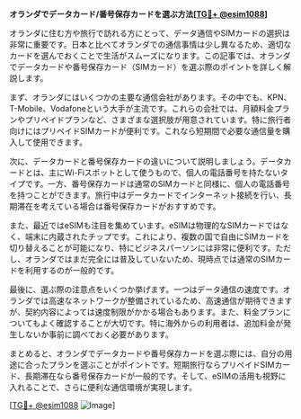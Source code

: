 **オランダでデータカード/番号保存カードを選ぶ方法[[TG💪+ @esim1088](https://t.me/s/esim1088)]**

オランダに住む方や旅行で訪れる方にとって、データ通信やSIMカードの選択は非常に重要です。日本と比べてオランダでの通信事情は少し異なるため、適切なカードを選んでおくことで生活がスムーズになります。この記事では、オランダでデータカードや番号保存カード（SIMカード）を選ぶ際のポイントを詳しく解説します。

まず、オランダにはいくつかの主要な通信会社があります。その中でも、KPN、T-Mobile、Vodafoneという大手が主流です。これらの会社では、月額料金プランやプリペイドプランなど、さまざまな選択肢が用意されています。特に旅行者向けにはプリペイドSIMカードが便利です。これなら短期間で必要な通信量を購入して使用できます。

次に、データカードと番号保存カードの違いについて説明しましょう。データカードとは、主にWi-Fiスポットとして使うもので、個人の電話番号を持たないタイプです。一方、番号保存カードは通常のSIMカードと同様に、個人の電話番号を持つことができます。旅行中はデータカードでインターネット接続を行い、長期滞在を考えている場合は番号保存カードがおすすめです。

また、最近ではeSIMも注目を集めています。eSIMは物理的なSIMカードではなく、端末に内蔵されたチップです。これにより、複数の国で自由にSIMカードを切り替えることが可能になり、特にビジネスパーソンには非常に便利です。ただし、オランダではまだ完全には普及していないため、現時点では通常のSIMカードを利用するのが一般的です。

最後に、選ぶ際の注意点をいくつか挙げます。一つはデータ通信の速度です。オランダでは高速なネットワークが整備されているため、高速通信が期待できますが、契約内容によっては速度制限がかかる場合もあります。また、料金プランについてもよく確認することが大切です。特に海外からの利用者は、追加料金が発生しないか事前に調べておく必要があります。

まとめると、オランダでデータカードや番号保存カードを選ぶ際には、自分の用途に合ったプランを選ぶことがポイントです。短期旅行ならプリペイドSIMカード、長期滞在なら番号保存カードが一般的です。そして、eSIMの活用も視野に入れることで、さらに便利な通信環境が実現します。

[[TG💪+ @esim1088](https://t.me/s/esim1088) ![Image](https://i.postimg.cc/Y0z9fWf4/image.png)]